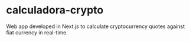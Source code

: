 # calculadora-crypto
Web app developed in Next.js to calculate cryptocurrency quotes against fiat currency in real-time.

